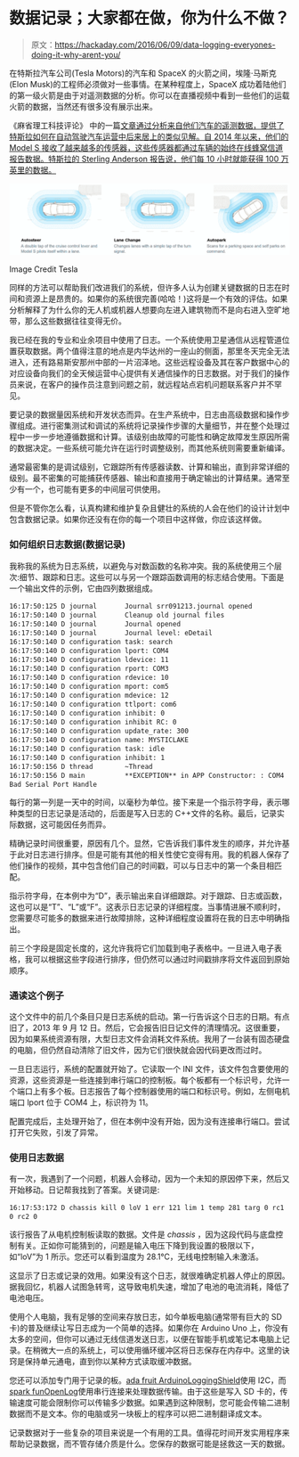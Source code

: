 # 数据记录；大家都在做，你为什么不做？

> 原文：<https://hackaday.com/2016/06/09/data-logging-everyones-doing-it-why-arent-you/>

在特斯拉汽车公司(Tesla Motors)的汽车和 SpaceX 的火箭之间，埃隆·马斯克(Elon Musk)的工程师必须做对一些事情。在某种程度上，SpaceX 成功着陆他们的第一级火箭是由于对遥测数据的分析。你可以在直播视频中看到一些他们的运载火箭的数据，当然还有很多没有展示出来。

《麻省理工科技评论》 中的一篇[文章通过分析来自他们汽车的遥测数据，提供了特斯拉如何在自动驾驶汽车运营中后来居上的类似见解。自 2014 年以来，他们的 Model S 接收了越来越多的传感器，这些传感器都通过车辆的始终在线蜂窝信道报告数据。特斯拉的 Sterling Anderson 报告说，他们每 10 小时就能获得 100 万英里的数据。](https://www.technologyreview.com/s/601582/teslas-first-autonomous-vehicle-may-arrive-before-the-model-3/)

![Image Credit Tesla](img/e65afbb31e5f9385b6aec33bfe6e0380.png)

Image Credit Tesla

同样的方法可以帮助我们改进我们的系统，但许多人认为创建关键数据的日志在时间和资源上是昂贵的。如果你的系统很完善(哈哈！)这将是一个有效的评估。如果分析解释了为什么你的无人机或机器人想要向左进入建筑物而不是向右进入空旷地带，那么这些数据往往变得无价。

我已经在我的专业和业余项目中使用了日志。一个系统使用卫星通信从远程管道位置获取数据。两个值得注意的地点是内华达州的一座山的侧面，那里冬天完全无法进入，还有路易斯安那州中部的一片沼泽地。这些远程设备及其在客户数据中心的对应设备向我们的全天候运营中心提供有关通信操作的日志数据。对于我们的操作员来说，在客户的操作员注意到问题之前，就远程站点宕机问题联系客户并不罕见。

要记录的数据量因系统和开发状态而异。在生产系统中，日志由高级数据和操作步骤组成。进行密集测试和调试的系统将记录操作步骤的大量细节，并在整个处理过程中一步一步地遵循数据和计算。该级别由故障的可能性和确定故障发生原因所需的数据决定。一些系统可能允许在运行时调整级别，而其他系统则需要重新编译。

通常最密集的是调试级别，它跟踪所有传感器读数、计算和输出，直到非常详细的级别。最不密集的可能捕获传感器、输出和直接用于确定输出的计算结果。通常至少有一个，也可能有更多的中间层可供使用。

但是不管你怎么看，认真构建和维护复杂且健壮的系统的人会在他们的设计计划中包含数据记录。如果你还没有在你的每一个项目中这样做，你应该这样做。

### 如何组织日志数据(数据记录)

我称我的系统为日志系统，以避免与对数函数的名称冲突。我的系统使用三个层次:细节、跟踪和日志。这些可以与另一个跟踪函数调用的标志结合使用。下面是一个输出文件的示例，它由四列数据组成。

```
16:17:50:125 D journal       Journal srr091213.journal opened 
16:17:50:140 D journal       Cleanup old journal files
16:17:50:140 D journal       Journal opened
16:17:50:140 D journal       Journal level: eDetail
16:17:50:140 D configuration task: search
16:17:50:140 D configuration lport: COM4
16:17:50:140 D configuration ldevice: 11
16:17:50:140 D configuration rport: COM3
16:17:50:140 D configuration rdevice: 10
16:17:50:140 D configuration mport: com5
16:17:50:140 D configuration mdevice: 12
16:17:50:140 D configuration ttlport: com6
16:17:50:140 D configuration inhibit: 0
16:17:50:140 D configuration inhibit RC: 0
16:17:50:140 D configuration update_rate: 300
16:17:50:140 D configuration name: MYSTICLAKE
16:17:50:140 D configuration task: idle
16:17:50:140 D configuration inhibit: 1
16:17:50:156 D thread        ~Thread
16:17:50:156 D main          **EXCEPTION** in APP Constructor: : COM4 Bad Serial Port Handle
```

每行的第一列是一天中的时间，以毫秒为单位。接下来是一个指示符字母，表示哪种类型的日志记录是活动的，后面是写入日志的 C++文件的名称。最后，记录实际数据，这可能因任务而异。

精确记录时间很重要，原因有几个。显然，它告诉我们事件发生的顺序，并允许基于此对日志进行排序。但是可能有其他的相关性使它变得有用。我的机器人保存了他们操作的视频，其中包含他们自己的时间戳，可以与日志中的第一个条目相匹配。

指示符字母，在本例中为“D”，表示输出来自详细跟踪。对于跟踪、日志或函数，这也可以是“T”、“L”或“F”。这表示日志记录的详细程度。当事情进展不顺利时，您需要尽可能多的数据来进行故障排除，这种详细程度设置将在我的日志中明确指出。

前三个字段是固定长度的，这允许我将它们加载到电子表格中。一旦进入电子表格，我可以根据这些字段进行排序，但仍然可以通过时间戳排序将文件返回到原始顺序。

### 通读这个例子

这个文件中的前几个条目只是日志系统的启动。第一行告诉这个日志的日期。有点旧了，2013 年 9 月 12 日。然后，它会报告旧日记文件的清理情况。这很重要，因为如果系统资源有限，大型日志文件会消耗文件系统。我用了一台装有固态硬盘的电脑，但仍然自动清除了旧文件，因为它们很快就会因代码更改而过时。

一旦日志运行，系统的配置就开始了。它读取一个 INI 文件，该文件包含要使用的资源，这些资源是一些连接到串行端口的控制板。每个板都有一个标识号，允许一个端口上有多个板。日志报告了每个控制器使用的端口和标识号。例如，左侧电机端口 lport 位于 COM4 上，标识符为 11。

配置完成后，主处理开始了，但在本例中没有开始，因为没有连接串行端口。尝试打开它失败，引发了异常。

### 使用日志数据

有一次，我遇到了一个问题，机器人会移动，因为一个未知的原因停下来，然后又开始移动。日记帮我找到了答案。关键词是:

```
16:17:53:172 D chassis kill 0 loV 1 err 121 lim 1 temp 281 targ 0 rc1 0 rc2 0

```

该行报告了从电机控制板读取的数据。文件是 *chassis* ，因为这段代码与底盘控制有关。正如你可能猜到的，问题是输入电压下降到我设置的极限以下，如“loV”为 1 所示。您还可以看到温度为 28.1°C，无线电控制输入未激活。

这显示了日志或记录的效用。如果没有这个日志，就很难确定机器人停止的原因。据我回忆，机器人试图急转弯，这导致电机失速，增加了电池的电流消耗，降低了电池电压。

使用个人电脑，我有足够的空间来存放日志，如今单板电脑(通常带有巨大的 SD 卡)的普及继续让写日志成为一个简单的选择。如果你在 Arduino Uno 上，你没有太多的空间，但你可以通过无线信道发送日志，以便在智能手机或笔记本电脑上记录。在稍微大一点的系统上，可以使用循环缓冲区将日志保存在内存中。这里的诀窍是保持单元通电，直到你以某种方式读取缓冲数据。

您还可以添加专门用于记录的板。[ada fruit Arduino](https://www.adafruit.com/product/1141)[Logging](https://www.adafruit.com/product/1141)[S](https://www.adafruit.com/product/1141)[hield](https://www.adafruit.com/product/1141)使用 I2C，而[spark fun](https://www.sparkfun.com/products/13712)[OpenLog](https://www.sparkfun.com/products/13712)使用串行连接来处理数据传输。由于这些是写入 SD 卡的，传输速度可能会限制你可以传输多少数据。如果遇到这种限制，您可能会传输二进制数据而不是文本。你的电脑或另一块板上的程序可以把二进制翻译成文本。

记录数据对于一些复杂的项目来说是一个有用的工具。值得花时间开发实用程序来帮助记录数据，而不管存储介质是什么。您保存的数据可能是拯救这一天的数据。